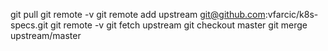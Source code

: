 git pull
git remote -v
git remote add upstream git@github.com:vfarcic/k8s-specs.git
git remote -v
git fetch upstream
git checkout master
git merge upstream/master
